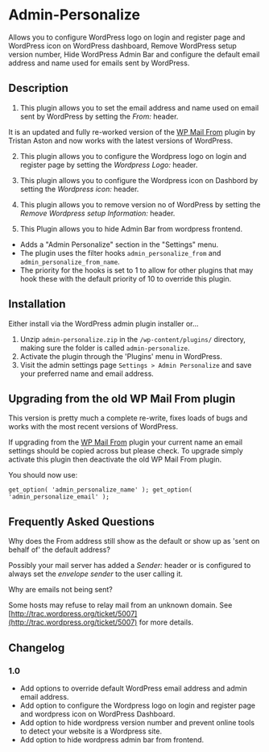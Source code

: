 # Admin-Personalize

Allows you to configure WordPress logo on login and register page and WordPress icon on WordPress dashboard, Remove WordPress setup version number, Hide WordPress Admin Bar and configure the default email address and name used for emails sent by WordPress.

Description
------------

1. This plugin allows you to set the email address and name used on email sent by WordPress by setting the *From:* header.

It is an updated and fully re-worked version of the [WP Mail From](http://wordpress.org/extend/plugins/wp-mailfrom/) plugin by Tristan Aston and now works with the latest versions of WordPress.

2. This plugin allows you to configure the Wordpress logo on login and register page by setting the *Wordpress Logo:* header.

3. This plugin allows you to configure the Wordpress icon on Dashbord by setting the *Wordpress icon:* header.

4. This plugin allows you to remove version no of WordPress by setting the *Remove Wordpress setup Information:* header.

5. This Plugin allows you to hide Admin Bar from wordpress frontend.

* Adds a "Admin Personalize" section in the "Settings" menu.
* The plugin uses the filter hooks `admin_personalize_from` and `admin_personalize_from_name`.
* The priority for the hooks is set to 1 to allow for other plugins that may hook these with the default priority of 10 to override this plugin.

Installation
------------

Either install via the WordPress admin plugin installer or...

1. Unzip `admin-personalize.zip` in the `/wp-content/plugins/` directory, making sure the folder is called `admin-personalize`.
2. Activate the plugin through the 'Plugins' menu in WordPress.
3. Visit the admin settings page `Settings > Admin Personalize` and save your preferred name and email address.


Upgrading from the old WP Mail From plugin
------------------------------------------

This version is pretty much a complete re-write, fixes loads of bugs and works with the most recent versions of WordPress.

If upgrading from the [WP Mail From](http://wordpress.org/extend/plugins/wp-mailfrom/) plugin your current name an email settings should be copied across but please check.
To upgrade simply activate this plugin then deactivate the old WP Mail From plugin.

You should now use:

`get_option( 'admin_personalize_name' );
get_option( 'admin_personalize_email' );`


Frequently Asked Questions
--------------------------

 Why does the From address still show as the default or show up as 'sent on behalf of' the default address?

Possibly your mail server has added a *Sender:* header or is configured to always set the *envelope sender* to the user calling it.

Why are emails not being sent?

Some hosts may refuse to relay mail from an unknown domain. See [http://trac.wordpress.org/ticket/5007](http://trac.wordpress.org/ticket/5007) for more details.


Changelog
---------

### 1.0

* Add options to override default WordPress email address and admin email address.
* Add option to configure the Wordpress logo on login and register page and wordpress icon on WordPress Dashboard.
* Add option to hide wordpress version number and prevent online tools to detect your website is a Wordpress site.
* Add option to hide wordpress admin bar from frontend.
